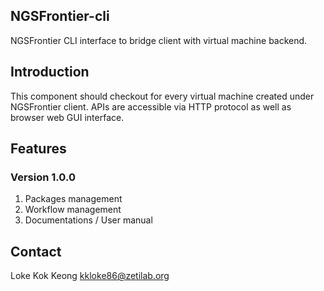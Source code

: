 ## NGSFrontier-cli

NGSFrontier CLI interface to bridge client with virtual machine backend.

## Introduction

This component should checkout for every virtual machine created under NGSFrontier client. APIs are accessible via HTTP protocol as well as browser web GUI interface.

## Features

### Version 1.0.0

1. Packages management
2. Workflow management
3. Documentations / User manual

## Contact

Loke Kok Keong <kkloke86@zetilab.org>



